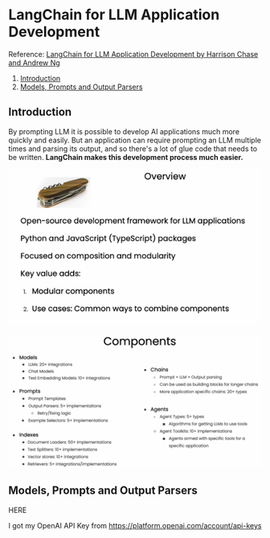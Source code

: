 # LangChain for LLM Application Development

Reference: <a href="https://www.deeplearning.ai/short-courses/langchain-for-llm-application-development/">LangChain for LLM Application Development by Harrison Chase and Andrew Ng</a>

1. [Introduction](#1)
2. [Models, Prompts and Output Parsers](#2)

<a name="1"></a>
## Introduction 

By prompting LLM it is possible to develop AI applications much more quickly and easily. But an application can require prompting an LLM multiple times and parsing its output, and so there's a lot of glue code that needs to be written. **LangChain makes this development process much easier.**

![](https://github.com/DanialArab/images/blob/main/LLM/overview.PNG)

![](https://github.com/DanialArab/images/blob/main/LLM/components.PNG)

<a name="2"></a>
## Models, Prompts and Output Parsers

HERE

I got my OpenAI API Key from https://platform.openai.com/account/api-keys
